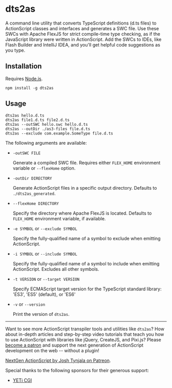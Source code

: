 # dts2as

A command line utility that converts TypeScript definitions (d.ts files) to ActionScript classes and interfaces and generates a SWC file. Use these SWCs with Apache FlexJS for strict compile-time type checking, as if the JavaScript library were written in ActionScript. Add the SWCs to IDEs, like Flash Builder and IntelliJ IDEA, and you'll get helpful code suggestions as you type.

## Installation

Requires [Node.js](https://nodejs.org/).

```
npm install -g dts2as
```

## Usage

```
dts2as hello.d.ts
dts2as file1.d.ts file2.d.ts
dts2as --outSWC hello.swc hello.d.ts
dts2as --outDir ./as3-files file.d.ts
dts2as --exclude com.example.SomeType file.d.ts
```

The following arguments are available:

* `-outSWC FILE`

	Generate a compiled SWC file. Requires either `FLEX_HOME` environment variable or `--flexHome` option.

* `-outDir DIRECTORY`

	Generate ActionScript files in a specific output directory. Defaults to `./dts2as_generated`.

* `--flexHome DIRECTORY`

	Specify the directory where Apache FlexJS is located. Defaults to `FLEX_HOME` environment variable, if available.

* `-e SYMBOL` or `--exclude SYMBOL`

	Specify the fully-qualified name of a symbol to exclude when emitting ActionScript.

* `-i SYMBOL` or `--include SYMBOL`

	Specify the fully-qualified name of a symbol to include when emitting ActionScript. Excludes all other symbols.

* `-t VERSION` or `--target VERSION`

	Specify ECMAScript target version for the TypeScript standard library: 'ES3', 'ES5' (default), or 'ES6'

* `-v` or `--version`

	Print the version of `dts2as`.

---

Want to see more ActionScript transpiler tools and utilities like `dts2as`? How about in-depth articles and step-by-step video tutorials that teach you how to use ActionScript with libraries like jQuery, CreateJS, and Pixi.js? Please [become a patron](http://patreon.com/josht) and support the next generation of ActionScript development on the web -- without a plugin!

[NextGen ActionScript by Josh Tynjala on Patreon](http://patreon.com/josht).

Special thanks to the following sponsors for their generous support:

* [YETi CGI](http://yeticgi.com/)